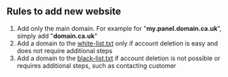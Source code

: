 ## Rules to add new website

1. Add only the main domain. For example for "**my.panel.domain.ca.uk**", simply add "**domain.ca.uk**"
2. Add a domain to the [white-list.txt](white-list.txt) only if account deletion is easy and does not require additional steps
3. Add a domain to the [black-list.txt](black-list.txt) if account deletion is not possible or requires additional steps, such as contacting customer